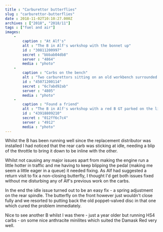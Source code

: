 ```yaml
---
title : "Carburettor butterflies"
slug : "carburettor-butterflies"
date : 2018-11-02T10:10:27.000Z
archives : ["2018", "2018/11"]
tags : ["fuel and air"]
images:
    -
        caption : "At Alf's"
        alt : "The B in Alf's workshop with the bonnet up"
        id : "30811200997"
        secret : "bbbab04db8"
        server : "4864"
        media : "photo"
    -
        caption : "Carbs on the bench"
        alt : "Two carburettors sitting on an old workbench surrounded by tools"
        id : "45071200114"
        secret : "6c7abd92ab"
        server : "4805"
        media : "photo"
    -
        caption : "Found a friend"
        alt : "The B in Alf's workshop with a red B GT parked on the lift alongside"
        id : "43918809210"
        secret : "012ff6c7c4"
        server : "4912"
        media : "photo"
---
```


Whilst the B has been running well since the replacement distributor was installed I had noticed that the rear carb was sticking at idle, needing a blip of the throttle to bring it down to be inline with the other.

Whilst not causing any major issues apart from making the engine run a little hotter in traffic and me having to keep blipping the pedal (making me seem a little eager in a queue) it needed fixing. As Alf had suggested a return visit to fix a non-closing butterfly, I thought I'd get both issues fixed without me disturbing any of Alf's previous work on the carbs.

In the end the idle issue turned out to be an easy fix - a spring adjustment on the rear spindle. The butterfly on the front however just wouldn't close fully and we resorted to putting back the old poppet-valved disc in that one which cured the problem immediately.

Nice to see another B whilst I was there - just a year older but running HS4 carbs - on some nice anthracite minilites which suited the Damask Red very well.